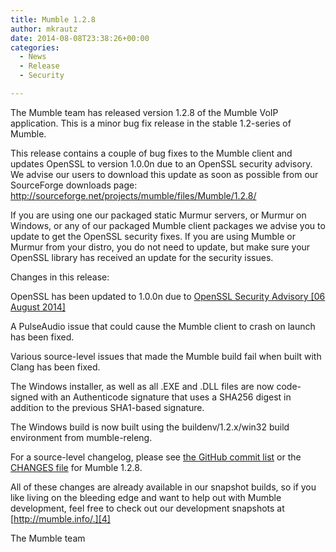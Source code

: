 ```yaml
---
title: Mumble 1.2.8
author: mkrautz
date: 2014-08-08T23:38:26+00:00
categories:
  - News
  - Release
  - Security

---
```

The Mumble team has released version 1.2.8 of the Mumble VoIP application. This is a minor bug fix release in the stable 1.2-series of Mumble.

This release contains a couple of bug fixes to the Mumble client and updates OpenSSL to version 1.0.0n due to an OpenSSL security advisory. We advise our users to download this update as soon as possible from our SourceForge downloads page: <http://sourceforge.net/projects/mumble/files/Mumble/1.2.8/>

<!--more-->

If you are using one our packaged static Murmur servers, or Murmur on Windows, or any of our packaged Mumble client packages we advise you to update to get the OpenSSL security fixes. If you are using Mumble or Murmur from your distro, you do not need to update, but make sure your OpenSSL library has received an update for the security issues.

Changes in this release:

OpenSSL has been updated to 1.0.0n due to [OpenSSL Security Advisory [06 August 2014]][1]

A PulseAudio issue that could cause the Mumble client to crash on launch has been fixed.

Various source-level issues that made the Mumble build fail when built with Clang has been fixed.

The Windows installer, as well as all .EXE and .DLL files are now code-signed with an Authenticode signature that uses a SHA256 digest in addition to the previous SHA1-based signature.

The Windows build is now built using the buildenv/1.2.x/win32 build environment from mumble-releng.

For a source-level changelog, please see [the GitHub commit list][2] or the [CHANGES file][3] for Mumble 1.2.8.

All of these changes are already available in our snapshot builds, so if you like living on the bleeding edge and want to help out with Mumble development, feel free to check out our development snapshots at [http://mumble.info/.][4]

The Mumble team

 [1]: https://www.openssl.org/news/secadv_20140806.txt
 [2]: https://github.com/mumble-voip/mumble/commits/1.2.8
 [3]: https://github.com/mumble-voip/mumble/blob/1.2.8/CHANGES
 [4]: https://www.mumble.info "https://www.mumble.info"
